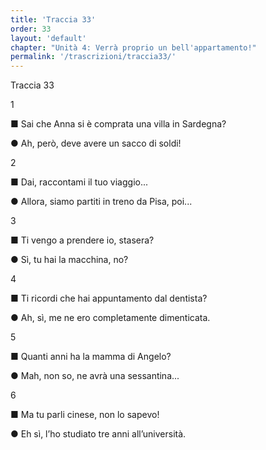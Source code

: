 ```yaml
---
title: 'Traccia 33'
order: 33
layout: 'default'
chapter: "Unità 4: Verrà proprio un bell'appartamento!"
permalink: '/trascrizioni/traccia33/'
---
```


Traccia 33

1

■ Sai che Anna si è comprata una villa in Sardegna?

● Ah, però, deve avere un sacco di soldi!

2

■ Dai, raccontami il tuo viaggio...

● Allora, siamo partiti in treno da Pisa, poi...

3

■ Ti vengo a prendere io, stasera?

● Sì, tu hai la macchina, no?

4

■ Ti ricordi che hai appuntamento dal dentista?

● Ah, sì, me ne ero completamente dimenticata.

5

■ Quanti anni ha la mamma di Angelo?

● Mah, non so, ne avrà una sessantina...

6

■ Ma tu parli cinese, non lo sapevo!

● Eh sì, l’ho studiato tre anni all’università.
